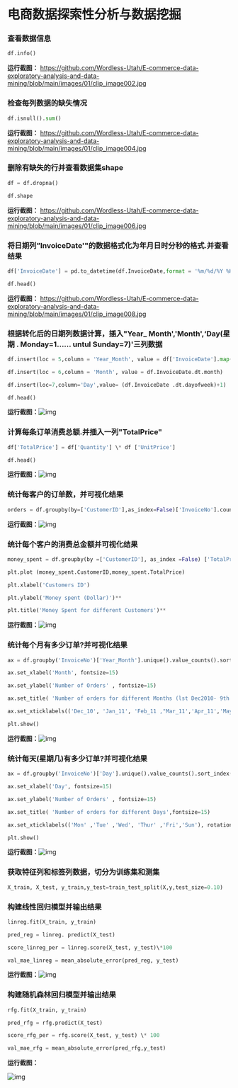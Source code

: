 # **电商数据探索性分析与数据挖掘**

### 查看数据信息

```python
df.info()
```

**运行截图：** https://github.com/Wordless-Utah/E-commerce-data-exploratory-analysis-and-data-mining/blob/main/images/01/clip_image002.jpg

### 检查每列数据的缺失情况

```python
df.isnull().sum()
```

**运行截图：** https://github.com/Wordless-Utah/E-commerce-data-exploratory-analysis-and-data-mining/blob/main/images/01/clip_image004.jpg

### 删除有缺失的行并查看数据集shape

```python
df = df.dropna()

df.shape
```

**运行截图：** https://github.com/Wordless-Utah/E-commerce-data-exploratory-analysis-and-data-mining/blob/main/images/01/clip_image006.jpg

### 将日期列”InvoiceDate'"的数据格式化为年月日时分秒的格式.并查看结果

```python
df['InvoiceDate'] = pd.to_datetime(df.InvoiceDate,format = '%m/%d/%Y %H:%M')

df.head()
```

**运行截图：** https://github.com/Wordless-Utah/E-commerce-data-exploratory-analysis-and-data-mining/blob/main/images/01/clip_image008.jpg

### 根据转化后的日期列数据计算，插入"Year_ Month','Month',‘Day(星期 . Monday=1…… untul Sunday=7)'三列数据

```python
df.insert(loc = 5,column = 'Year_Month', value = df['InvoiceDate'].map(lambda x: 100 \* x.year + x.month))

df.insert(loc = 6,column = 'Month', value = df.InvoiceDate.dt.month)

df.insert(loc=7,column='Day',value= (df.InvoiceDate .dt.dayofweek)+1)

df.head()
```

**运行截图：**![img](file:///C:/Users/15095.000/AppData/Local/Temp/msohtmlclip1/01/clip_image010.jpg)

### 计算每条订单消费总额.并插入一列"TotalPrice"

```python
df['TotalPrice'] = df['Quantity'] \* df ['UnitPrice']

df.head()
```

**运行截图：**![img](file:///C:/Users/15095.000/AppData/Local/Temp/msohtmlclip1/01/clip_image012.jpg)

### 统计每客户的订单数，并可视化结果

```python
orders = df.groupby(by=['CustomerID'],as_index=False)['InvoiceNo'].count()
```

**运行截图：**![img](file:///C:/Users/15095.000/AppData/Local/Temp/msohtmlclip1/01/clip_image014.jpg)

### 统计每个客户的消费总金额并可视化结果

```python
money_spent = df.groupby(by =['CustomerID'], as_index =False) ['TotalPrice'].sum()

plt.plot (money_spent.CustomerID,money_spent.TotalPrice)

plt.xlabel('Customers ID')

plt.ylabel('Money spent (Dollar)')**

plt.title('Money Spent for different Customers')**
```

**运行截图：**![img](file:///C:/Users/15095.000/AppData/Local/Temp/msohtmlclip1/01/clip_image016.jpg)

### 统计每个月有多少订单?并可视化结果

```python
ax = df.groupby('InvoiceNo')['Year_Month'].unique().value_counts().sort_index().plot(kind='bar' , figsize=(15,6))

ax.set_xlabel('Month', fontsize=15)

ax.set_ylabel('Number of Orders' , fontsize=15)

ax.set_title( 'Number of orders for different Months (lst Dec2010- 9th Dec 2011)', fontsize=15)

ax.set_xticklabels(('Dec_10', 'Jan_11', 'Feb_11 ,"Mar_11','Apr_11','May_11','Jun_11','July_11' ,'Aug_11','Sep_11','Oct_11','NoV_11','Dec_11'),rotation='horizontal',fontsize=13)

plt.show()
```

**运行截图：**![img](file:///C:/Users/15095.000/AppData/Local/Temp/msohtmlclip1/01/clip_image018.jpg)

### 统计每天(星期几)有多少订单?并可视化结果

```python
ax = df.groupby('InvoiceNo')['Day'].unique().value_counts().sort_index().plot(kind='bar',figsize=(15,6))

ax.set_xlabel('Day', fontsize=15)

ax.set_ylabel('Number of Orders' , fontsize=15)

ax.set_title( 'Number of orders for different Days',fontsize=15)

ax.set_xticklabels(('Mon' ,'Tue' ,'Wed', 'Thur' ,'Fri','Sun'), rotation='horizontal', fontsize=15)

plt.show()
```

**运行截图：**![img](file:///C:/Users/15095.000/AppData/Local/Temp/msohtmlclip1/01/clip_image020.jpg)

### 获取特征列和标签列数据，切分为训练集和测集

```python
X_train, X_test, y_train,y_test=train_test_split(X,y,test_size=0.10)
```

### 构建线性回归模型并输出结果

```python
linreg.fit(X_train, y_train)

pred_reg = linreg. predict(X_test)

score_linreg_per = linreg.score(X_test, y_test)\*100

val_mae_linreg = mean_absolute_error(pred_reg, y_test)
```

**运行截图：**![img](file:///C:/Users/15095.000/AppData/Local/Temp/msohtmlclip1/01/clip_image022.jpg)

### 构建随机森林回归模型并输出结果

```python
rfg.fit(X_train, y_train)

pred_rfg = rfg.predict(X_test)

score_rfg_per = rfg.score(X_test, y_test) \* 100

val_mae_rfg = mean_absolute_error(pred_rfg,y_test)
```

**运行截图：**

![img](file:///C:/Users/15095.000/AppData/Local/Temp/msohtmlclip1/01/clip_image023.png)
